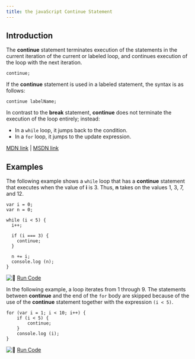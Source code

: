 ```yaml
---
title: the javaScript Continue Statement
---
```

## Introduction

The **continue** statement terminates execution of the statements in the current iteration of the current or labeled loop, and continues execution of the loop with the next iteration.

    continue;

If the **continue** statement is used in a labeled statement, the syntax is as follows:

    continue labelName;

In contrast to the **break** statement, **continue** does not terminate the execution of the loop entirely; instead:  
- In a `while` loop, it jumps back to the condition.  
- In a `for` loop, it jumps to the update expression.

[MDN link](https://developer.mozilla.org/en-US/docs/Web/JavaScript/Reference/Statements/continue) | [MSDN link](https://msdn.microsoft.com/en-us/library/8de3fkc8.aspx)

## Examples

The following example shows a `while` loop that has a **continue** statement that executes when the value of **i** is 3\. Thus, **n** takes on the values 1, 3, 7, and 12.

    var i = 0;
    var n = 0;

    while (i < 5) {
      i++;

      if (i === 3) {
        continue;
      }

      n += i;
      console.log (n);
    }

![:rocket:](//forum.freecodecamp.com/images/emoji/emoji_one/rocket.png?v=2 ":rocket:") [Run Code](https://repl.it/C7hx/0)

In the following example, a loop iterates from 1 through 9\. The statements between **continue** and the end of the `for` body are skipped because of the use of the **continue** statement together with the expression `(i < 5)`.

    for (var i = 1; i < 10; i++) {
        if (i < 5) {
            continue;
        }
        console.log (i);
    }

![:rocket:](//forum.freecodecamp.com/images/emoji/emoji_one/rocket.png?v=2 ":rocket:") [Run Code](https://repl.it/C7hs/0)